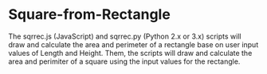 # Square-from-Rectangle

The sqrrec.js (JavaScript) and sqrrec.py (Python 2.x or 3.x) scripts will draw and calculate the area and perimeter of a rectangle base on user input values of Length and Height.  Them, the scripts will draw and calculate the area and perimiter of a square using the input values for the rectangle.
